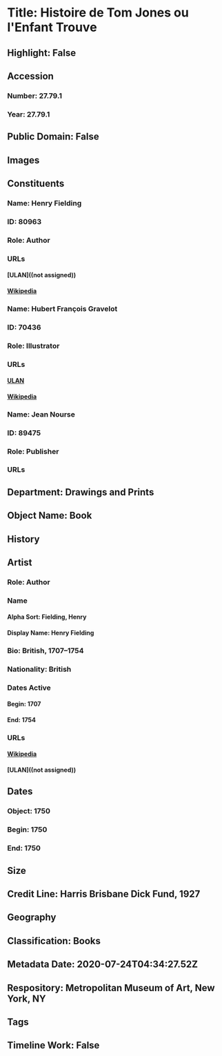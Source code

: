 # Title: Histoire de Tom Jones ou l'Enfant Trouve
## Highlight: False
## Accession
### Number: 27.79.1
### Year: 27.79.1
## Public Domain: False
## Images
## Constituents
### Name: Henry Fielding
### ID: 80963
### Role: Author
### URLs
#### [ULAN]((not assigned))
#### [Wikipedia](https://www.wikidata.org/wiki/Q34190)
### Name: Hubert François Gravelot
### ID: 70436
### Role: Illustrator
### URLs
#### [ULAN](http://vocab.getty.edu/page/ulan/500004164)
#### [Wikipedia](https://www.wikidata.org/wiki/Q981197)
### Name: Jean Nourse
### ID: 89475
### Role: Publisher
### URLs
## Department: Drawings and Prints
## Object Name: Book
## History
## Artist
### Role: Author
### Name
#### Alpha Sort: Fielding, Henry
#### Display Name: Henry Fielding
### Bio: British, 1707–1754
### Nationality: British
### Dates Active
#### Begin: 1707
#### End: 1754
### URLs
#### [Wikipedia](https://www.wikidata.org/wiki/Q34190)
#### [ULAN]((not assigned))
## Dates
### Object: 1750
### Begin: 1750
### End: 1750
## Size
## Credit Line: Harris Brisbane Dick Fund, 1927
## Geography
## Classification: Books
## Metadata Date: 2020-07-24T04:34:27.52Z
## Respository: Metropolitan Museum of Art, New York, NY
## Tags
## Timeline Work: False